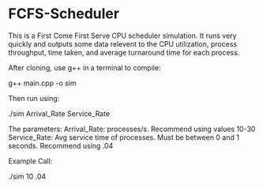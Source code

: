 # FCFS-Scheduler

This is a First Come First Serve CPU scheduler simulation. It runs very quickly and outputs some data relevent to the CPU utilization,
process throughput, time taken, and average turnaround time for each process.

After cloning, use g++ in a terminal to compile:

g++ main.cpp -o sim

Then run using:

./sim Arrival_Rate Service_Rate

The parameters:
  Arrival_Rate: processes/s. Recommend using values 10-30
  Service_Rate: Avg service time of processes. Must be between 0 and 1 seconds. Recommend using .04
  
Example Call:

./sim 10 .04
